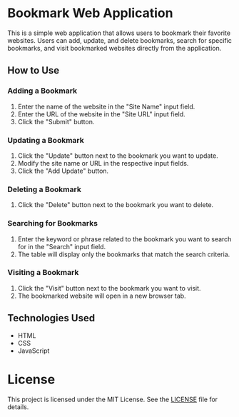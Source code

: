 # Bookmark Web Application

This is a simple web application that allows users to bookmark their favorite websites. Users can add, update, and delete bookmarks, search for specific bookmarks, and visit bookmarked websites directly from the application.

## How to Use

### Adding a Bookmark
1. Enter the name of the website in the "Site Name" input field.
2. Enter the URL of the website in the "Site URL" input field.
3. Click the "Submit" button.

### Updating a Bookmark
1. Click the "Update" button next to the bookmark you want to update.
2. Modify the site name or URL in the respective input fields.
3. Click the "Add Update" button.

### Deleting a Bookmark
1. Click the "Delete" button next to the bookmark you want to delete.

### Searching for Bookmarks
1. Enter the keyword or phrase related to the bookmark you want to search for in the "Search" input field.
2. The table will display only the bookmarks that match the search criteria.

### Visiting a Bookmark
1. Click the "Visit" button next to the bookmark you want to visit.
2. The bookmarked website will open in a new browser tab.

## Technologies Used
- HTML
- CSS
- JavaScript

# License

This project is licensed under the MIT License. See the [LICENSE](http://127.0.0.1:5501/index.html) file for details.

